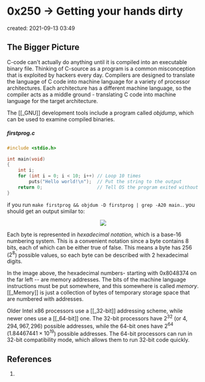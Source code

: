# 0x250 -> Getting your hands dirty
created: 2021-09-13 03:49

## The Bigger Picture

C-code can't actually do anything until it is compiled into an executable binary file. Thinking of C-source as a program is a common misconception that is exploited by hackers every day. Compilers are designed to translate the language of C code into machine language for a variety of processor architectures. Each architecture has a different machine language, so the compiler acts as a middle ground - translating C code into machine language for the target architecture. 

The [[_GNU]] development tools include a program called *objdump*, which can be used to examine compiled binaries. 

##### firstprog.c
```c
#include <stdio.h>

int main(void)
{
	int i;
	for (int i = 0; i < 10; i++) // Loop 10 times
		puts("Hello world!\n");  // Put the string to the output
	return 0;                    // Tell OS the program exited without errors
}
``` 

if you run `make firstprog && objdum -D firstprog | grep -A20 main.`. you should get an output similar to:

<p align="center"><img src="app://local/Users/jothamsoboyejo/Documents/Notes/Media/Screen Shot 2021-09-13 at 4.02.52 AM.png"></p>

Each byte is represented in *hexadecimal notation*, which is a base-16 numbering system. This is a convenient notation since a byte contains 8 bits, each of which can be either true of false. This means a byte has 256 ($2^8$) possible values, so each byte can be described with 2 hexadecimal digits.

In the image above, the hexadecimal numbers- starting with 0x8048374 on the far left -- are memory addresses. The bits of the machine language instructions must be put somewhere, and this somewhere is called *memory*. [[_Memory]] is just a collection of bytes of temporary storage space that are numbered with addresses.

Older Intel x86 processors use a [[_32-bit]] addressing scheme, while newer ones use a [[_64-bit]] one. The 32-bit processors have $2^{32}$ (or $4,294,967,296$) possible addresses, while the 64-bit ones have $2^{64}$ ($1.84467441\times10^{19}$) possible addresses. The 64-bit processors can run in 32-bit compatibility mode, which allows them to run 32-bit code quickly.

## References
1. 